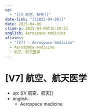 ```yaml
---
up:
  - "[[V 航空、航天]]"
date-link: "[[2025-04-06]]"
date: 2025-04-06
ctime-p: 2025-04-06T16:29:53
english: Aerospace medicine
aliases:
  - "[V7] - Aerospace medicine"
  - Aerospace medicine
  - 航空、航天医学
---
```


# [V7] 航空、航天医学

- up: [[V 航空、航天]]
- english:
	- Aerospace medicine
